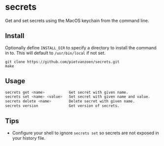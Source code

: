 # secrets

Get and set secrets using the MacOS keychain from the command line.

## Install

Optionally define `INSTALL_DIR` to specify a directory to install the command in to. This will default to `/usr/bin/local` if not set.

```
git clone https://github.com/pietvanzoen/secrets.git
make
```

## Usage

```sh
secrets get <name>           Get secret with given name.
secrets set <name> <value>   Set secret with given name and value.
secrets delete <name>        Delete secret with given name.
secrets version              Get version of secrets.
```

## Tips

* Configure your shell to ignore `secrets set` so secrets are not exposed in your history file.
